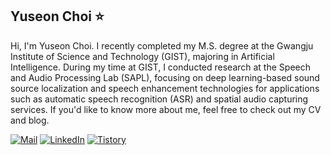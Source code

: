 ## Yuseon Choi ⭐

<!-- **YuseonChoi/YuseonChoi** is a ✨ _special_ ✨ repository because its `README.md` (this file) appears on your GitHub profile.-->

Hi, I'm Yuseon Choi. I recently completed my M.S. degree at the Gwangju Institute of Science and Technology (GIST), majoring in Artificial Intelligence. During my time at GIST, I conducted research at the Speech and Audio Processing Lab (SAPL), focusing on deep learning-based sound source localization and speech enhancement technologies for applications such as automatic speech recognition (ASR) and spatial audio capturing services. If you'd like to know more about me, feel free to check out my CV and blog.

[![Mail](https://img.shields.io/badge/Mail-3db90c?style=for-the-badge&logo=gmail&logoColor=white)](mailto:chldbtjs74@naver.com)
[![LinkedIn](https://img.shields.io/badge/linkedin-%230077B5.svg?style=for-the-badge&logo=linkedin&logoColor=white)]([https://www.linkedin.com/in/yuseonchoi](https://kr.linkedin.com/in/yuseon-choi-9ba86823b?original_referer=https%3A%2F%2Fwww.google.com%2F))
[![Tistory](https://img.shields.io/badge/Tistory-f4501e?style=for-the-badge&logo=tistory&logoColor=white)](https://sunny-archive.tistory.com/)


